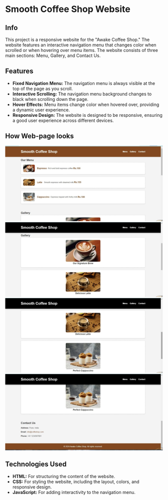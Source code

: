 # Smooth Coffee Shop Website
## Info
This project is a responsive website for the "Awake Coffee Shop." The website features an interactive navigation menu that changes color when scrolled or when hovering over menu items. The website consists of three main sections: Menu, Gallery, and Contact Us.

## Features
- **Fixed Navigation Menu:** The navigation menu is always visible at the top of the page as you scroll.
- **Interactive Scrolling:** The navigation menu background changes to black when scrolling down the page.
- **Hover Effects:** Menu items change color when hovered over, providing a dynamic user experience.
- **Responsive Design:** The website is designed to be responsive, ensuring a good user experience across different devices.

## How Web-page looks
  ![image1](look/1.jpeg)
  ![image2](look/2.jpeg)
  ![image3](look/3.jpeg)
  ![image4](look/4.jpeg)


  
## Technologies Used
- **HTML:** For structuring the content of the website.
- **CSS:** For styling the website, including the layout, colors, and responsive design.
- **JavaScript:** For adding interactivity to the navigation menu.
